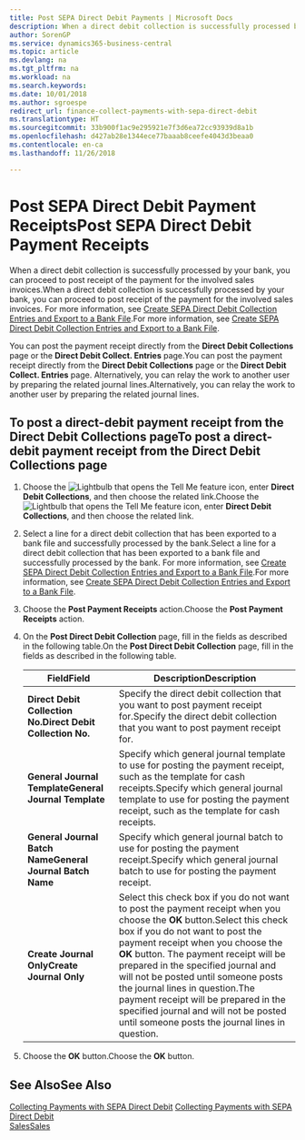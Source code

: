 ```yaml
---
title: Post SEPA Direct Debit Payments | Microsoft Docs
description: When a direct debit collection is successfully processed by your bank, you can proceed to post receipt of the payment for the involved sales invoices.
author: SorenGP
ms.service: dynamics365-business-central
ms.topic: article
ms.devlang: na
ms.tgt_pltfrm: na
ms.workload: na
ms.search.keywords: 
ms.date: 10/01/2018
ms.author: sgroespe
redirect_url: finance-collect-payments-with-sepa-direct-debit
ms.translationtype: HT
ms.sourcegitcommit: 33b900f1ac9e295921e7f3d6ea72cc93939d8a1b
ms.openlocfilehash: d427ab28e1344ece77baaab8ceefe4043d3beaa0
ms.contentlocale: en-ca
ms.lasthandoff: 11/26/2018

---
```

# <a name="post-sepa-direct-debit-payment-receipts"></a><span data-ttu-id="97230-103">Post SEPA Direct Debit Payment Receipts</span><span class="sxs-lookup"><span data-stu-id="97230-103">Post SEPA Direct Debit Payment Receipts</span></span>
<span data-ttu-id="97230-104">When a direct debit collection is successfully processed by your bank, you can proceed to post receipt of the payment for the involved sales invoices.</span><span class="sxs-lookup"><span data-stu-id="97230-104">When a direct debit collection is successfully processed by your bank, you can proceed to post receipt of the payment for the involved sales invoices.</span></span> <span data-ttu-id="97230-105">For more information, see [Create SEPA Direct Debit Collection Entries and Export to a Bank File](finance-how-create-sepa-direct-debit-collection-entries-export-bank-file.md).</span><span class="sxs-lookup"><span data-stu-id="97230-105">For more information, see [Create SEPA Direct Debit Collection Entries and Export to a Bank File](finance-how-create-sepa-direct-debit-collection-entries-export-bank-file.md).</span></span>  

<span data-ttu-id="97230-106">You can post the payment receipt directly from the **Direct Debit Collections** page or the **Direct Debit Collect. Entries** page.</span><span class="sxs-lookup"><span data-stu-id="97230-106">You can post the payment receipt directly from the **Direct Debit Collections** page or the **Direct Debit Collect. Entries** page.</span></span> <span data-ttu-id="97230-107">Alternatively, you can relay the work to another user by preparing the related journal lines.</span><span class="sxs-lookup"><span data-stu-id="97230-107">Alternatively, you can relay the work to another user by preparing the related journal lines.</span></span>  

## <a name="to-post-a-direct-debit-payment-receipt-from-the-direct-debit-collections-page"></a><span data-ttu-id="97230-108">To post a direct-debit payment receipt from the Direct Debit Collections page</span><span class="sxs-lookup"><span data-stu-id="97230-108">To post a direct-debit payment receipt from the Direct Debit Collections page</span></span>  
1. <span data-ttu-id="97230-109">Choose the ![Lightbulb that opens the Tell Me feature](media/ui-search/search_small.png "Tell me what you want to do") icon, enter **Direct Debit Collections**, and then choose the related link.</span><span class="sxs-lookup"><span data-stu-id="97230-109">Choose the ![Lightbulb that opens the Tell Me feature](media/ui-search/search_small.png "Tell me what you want to do") icon, enter **Direct Debit Collections**, and then choose the related link.</span></span>  
2. <span data-ttu-id="97230-110">Select a line for a direct debit collection that has been exported to a bank file and successfully processed by the bank.</span><span class="sxs-lookup"><span data-stu-id="97230-110">Select a line for a direct debit collection that has been exported to a bank file and successfully processed by the bank.</span></span> <span data-ttu-id="97230-111">For more information, see [Create SEPA Direct Debit Collection Entries and Export to a Bank File](finance-how-create-sepa-direct-debit-collection-entries-export-bank-file.md).</span><span class="sxs-lookup"><span data-stu-id="97230-111">For more information, see [Create SEPA Direct Debit Collection Entries and Export to a Bank File](finance-how-create-sepa-direct-debit-collection-entries-export-bank-file.md).</span></span>  
3. <span data-ttu-id="97230-112">Choose the **Post Payment Receipts** action.</span><span class="sxs-lookup"><span data-stu-id="97230-112">Choose the **Post Payment Receipts** action.</span></span>  
4. <span data-ttu-id="97230-113">On the **Post Direct Debit Collection** page, fill in the fields as described in the following table.</span><span class="sxs-lookup"><span data-stu-id="97230-113">On the **Post Direct Debit Collection** page, fill in the fields as described in the following table.</span></span>  

    |<span data-ttu-id="97230-114">Field</span><span class="sxs-lookup"><span data-stu-id="97230-114">Field</span></span>|<span data-ttu-id="97230-115">Description</span><span class="sxs-lookup"><span data-stu-id="97230-115">Description</span></span>|  
    |---------------------------------|---------------------------------------|  
    |<span data-ttu-id="97230-116">**Direct Debit Collection No.**</span><span class="sxs-lookup"><span data-stu-id="97230-116">**Direct Debit Collection No.**</span></span>|<span data-ttu-id="97230-117">Specify the direct debit collection that you want to post payment receipt for.</span><span class="sxs-lookup"><span data-stu-id="97230-117">Specify the direct debit collection that you want to post payment receipt for.</span></span>|  
    |<span data-ttu-id="97230-118">**General Journal Template**</span><span class="sxs-lookup"><span data-stu-id="97230-118">**General Journal Template**</span></span>|<span data-ttu-id="97230-119">Specify which general journal template to use for posting the payment receipt, such as the template for cash receipts.</span><span class="sxs-lookup"><span data-stu-id="97230-119">Specify which general journal template to use for posting the payment receipt, such as the template for cash receipts.</span></span>|  
    |<span data-ttu-id="97230-120">**General Journal Batch Name**</span><span class="sxs-lookup"><span data-stu-id="97230-120">**General Journal Batch Name**</span></span>|<span data-ttu-id="97230-121">Specify which general journal batch to use for posting the payment receipt.</span><span class="sxs-lookup"><span data-stu-id="97230-121">Specify which general journal batch to use for posting the payment receipt.</span></span>|  
    |<span data-ttu-id="97230-122">**Create Journal Only**</span><span class="sxs-lookup"><span data-stu-id="97230-122">**Create Journal Only**</span></span>|<span data-ttu-id="97230-123">Select this check box if you do not want to post the payment receipt when you choose the **OK** button.</span><span class="sxs-lookup"><span data-stu-id="97230-123">Select this check box if you do not want to post the payment receipt when you choose the **OK** button.</span></span> <span data-ttu-id="97230-124">The payment receipt will be prepared in the specified journal and will not be posted until someone posts the journal lines in question.</span><span class="sxs-lookup"><span data-stu-id="97230-124">The payment receipt will be prepared in the specified journal and will not be posted until someone posts the journal lines in question.</span></span>|  

5. <span data-ttu-id="97230-125">Choose the **OK** button.</span><span class="sxs-lookup"><span data-stu-id="97230-125">Choose the **OK** button.</span></span>  

## <a name="see-also"></a><span data-ttu-id="97230-126">See Also</span><span class="sxs-lookup"><span data-stu-id="97230-126">See Also</span></span>  
 <span data-ttu-id="97230-127">[Collecting Payments with SEPA Direct Debit](finance-collect-payments-with-sepa-direct-debit.md) </span><span class="sxs-lookup"><span data-stu-id="97230-127">[Collecting Payments with SEPA Direct Debit](finance-collect-payments-with-sepa-direct-debit.md) </span></span>  
 [<span data-ttu-id="97230-128">Sales</span><span class="sxs-lookup"><span data-stu-id="97230-128">Sales</span></span>](sales-manage-sales.md)

